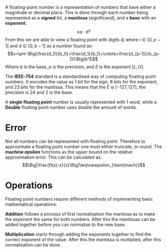 A floating-point number is a representation of numbers that have either a magnitude or decimal place. This is done through each number being represented as a **signed** bit, a **mantissa** (significand), and a **base** with an **exponent**: 
$$\pm a\cdot b^e$$
From this we are able to view a floating point with digits $d_i$ where $i\in[0,p-1]$ and $d\in[0, b-1]$ as a number found as: 
$$x=\pm \Big(\frac{d_0}{b_0}+\frac{d_1}{b_1}+\cdots+\frac{d_{p-1}}{b_{p-1}}\Big)b^E$$
Where $b$ is the base, $p$ is the precision, and $E$ is the exponent $[L,U]$. 

The **IEEE-754** standard is a standardised way of computing floating point numbers. It encodes the value as 1 bit for the sign, 8 bits for the exponent, and 23 bits for the mantissa. This means that the $E$ is $[-127,127]$, the precision is $24$ and $2$ is the base. 

A **single floating point** number is usually represented with 1 word, while a **Double** floating point number uses double the amount of words.

# Error
Not all numbers can be represented with floating point. Therefore to approximate a floating point number one must either truncate, or round. The **machine epsilon** functions as the upper bound on the relative approximation error. This can be calculated as: 
$$\Big|\frac{fl(x)-x}{x}\Big|\leq\varepsilon_{\text{mach}}$$

# Operations
Floating point numbers require different methods of implementing basic mathematical operations. 

**Addition** follows a process of first normalisation the mantissa as to make the exponent the same for both numbers. After this the mantissas can be added together before you can normalise to the new base.

**Multiplication** starts through adding the exponents together to find the correct exponent of the value. After this the mantissa is multiplied, after this normalisation can be done.
